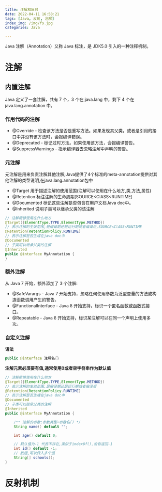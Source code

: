 ```yaml
---
title: 注解和反射
date: 2022-04-11 16:58:21
tags: [Java, 反射, 注解]
index_img: /img/fs.jpg
categories: Java

---
```




<p class="note note-info">Java 注解（Annotation）又称 Java 标注，是 JDK5.0 引入的一种注释机制。</p>

<!-- more -->

# 注解



## 内置注解

Java 定义了一套注解，共有 7 个，3 个在 java.lang 中，剩下 4 个在 java.lang.annotation 中。

### 作用代码的注解

- @Override - 检查该方法是否是重写方法。如果发现其父类，或者是引用的接口中并没有该方法时，会报编译错误。
- @Deprecated - 标记过时方法。如果使用该方法，会报编译警告。
- @SuppressWarnings - 指示编译器去忽略注解中声明的警告。

### 元注解

元注解是用来负责注解其他注解,Java提供了4个标准的meta-annotation提供对其他注解的类型说明,在java.lang.annotation包中

- @Target	用于描述注解的使用范围(注解可以使用在什么地方,类,方法,属性)
- @Retention	标注注解的生命周期(SOURCE<ClASS<RUNTIME)
- @Documented 标记这些注解是否包含在用户文档Java doc中。
- @Inherited   说明子类可以继承父类的该注解

```java
// 注解能够使用在什么地方
@Target({ElementType.TYPE,ElementType.METHOD})
// 表示注解的生效范围,是编译期还是运行期或者编译后,SOURCE<ClASS<RUNTIME
@Retention(RetentionPolicy.RUNTIME)
// 表示注解是否生成在java doc中
@Documented
// 子类可以继承父类的注解
@Inherited
public @interface MyAnnotation {
}
```



### 额外注解

从 Java 7 开始，额外添加了 3 个注解:

- @SafeVarargs - Java 7 开始支持，忽略任何使用参数为泛型变量的方法或构造函数调用产生的警告。
- @FunctionalInterface - Java 8 开始支持，标识一个匿名函数或函数式接口。
- @Repeatable - Java 8 开始支持，标识某注解可以在同一个声明上使用多次。



### 自定义注解



**语法**

```java
public @interface 注解名{}
```

**注解元素必须要有值,通常使用0或者空字符串作为默认值**



```java
// 注解能够使用在什么地方
@Target({ElementType.TYPE,ElementType.METHOD})
// 表示注解的生效范围,是编译期还是运行期或者编译后
@Retention(RetentionPolicy.RUNTIME)
// 表示注解是否生成在java doc中
@Documented
// 子类可以继承父类的注解
@Inherited
public @interface MyAnnotation {

    /** 注解的参数:参数类型+参数名() */
    String name() default "";

    int age() default 0;

    // 默认值为-1 代表不存在,类似于indexOf(),没有返回-1
    int id() default -1;
    // 数组,可以传入多个值
    String[] schools();
}


```







# 反射机制





